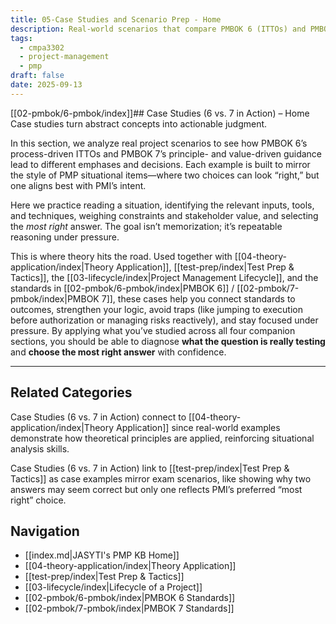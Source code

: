 ```yaml
---
title: 05-Case Studies and Scenario Prep - Home
description: Real-world scenarios that compare PMBOK 6 (ITTOs) and PMBOK 7 (principles/value) to sharpen situational judgment for the PMP exam.
tags:
  - cmpa3302
  - project-management
  - pmp
draft: false
date: 2025-09-13
---
```

[[02-pmbok/6-pmbok/index]]## Case Studies (6 vs. 7 in Action) – Home
Case studies turn abstract concepts into actionable judgment. 

In this section, we analyze real project scenarios to see how PMBOK 6’s process-driven ITTOs and PMBOK 7’s principle- and value-driven guidance lead to different emphases and decisions. Each example is built to mirror the style of PMP situational items—where two choices can look “right,” but one aligns best with PMI’s intent. 

Here we practice reading a situation, identifying the relevant inputs, tools, and techniques, weighing constraints and stakeholder value, and selecting the *most right* answer. The goal isn’t memorization; it’s repeatable reasoning under pressure. 

This is where theory hits the road. Used together with [[04-theory-application/index|Theory Application]], [[test-prep/index|Test Prep & Tactics]], the [[03-lifecycle/index|Project Management Lifecycle]], and the standards in [[02-pmbok/6-pmbok/index|PMBOK 6]] / [[02-pmbok/7-pmbok/index|PMBOK 7]], these cases help you connect standards to outcomes, strengthen your logic, avoid traps (like jumping to execution before authorization or managing risks reactively), and stay focused under pressure. By applying what you’ve studied across all four companion sections, you should be able to diagnose **what the question is really testing** and **choose the most right answer** with confidence.

---

## Related Categories
Case Studies (6 vs. 7 in Action) connect to [[04-theory-application/index|Theory Application]] since real-world examples demonstrate how theoretical principles are applied, reinforcing situational analysis skills.

Case Studies (6 vs. 7 in Action) link to [[test-prep/index|Test Prep & Tactics]] as case examples mirror exam scenarios, like showing why two answers may seem correct but only one reflects PMI’s preferred “most right” choice.

## Navigation
- [[index.md|JASYTI's PMP KB Home]]
- [[04-theory-application/index|Theory Application]]
- [[test-prep/index|Test Prep & Tactics]]
- [[03-lifecycle/index|Lifecycle of a Project]]
- [[02-pmbok/6-pmbok/index|PMBOK 6 Standards]]
- [[02-pmbok/7-pmbok/index|PMBOK 7 Standards]]
